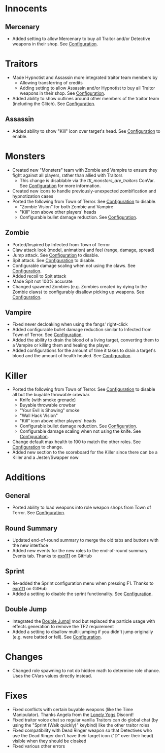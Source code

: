 # Innocents
## Mercenary
- Added setting to allow Mercenary to buy all Traitor and/or Detective weapons in their shop. See [Configuration](CONVARS.md).

# Traitors
- Made Hypnotist and Assassin more integrated traitor team members by
  - Allowing transferring of credits
  - Adding setting to allow Assassin and/or Hypnotist to buy all Traitor weapons in their shop. See [Configuration](CONVARS.md).
- Added ability to show outlines around other members of the traitor team (including the Glitch). See [Configuration](CONVARS.md).

## Assassin
- Added ability to show "Kill" icon over target's head. See [Configuration](CONVARS.md) to enable.

# Monsters
- Created new "Monsters" team with Zombie and Vampire to ensure they fight against all players, rather than allied with Traitors
  - This change is disablable via the _ttt_monsters_are_traitors_ ConVar. See [Configuration](CONVARS.md) for more information.
- Created new icons to handle previously-unexpected zombification and hypnotization cases
- Ported the following from Town of Terror. See [Configuration](CONVARS.md) to disable.
  - "Zombie Vision" for both Zombie and Vampire
  - "Kill" icon above other players' heads
  - Configurable bullet damage reduction. See [Configuration](CONVARS.md).

## Zombie
- Ported/Inspired by Infected from Town of Terror
 - Claw attack look (model, animation) and feel (range, damage, spread)
 - Jump attack. See [Configuration](CONVARS.md) to disable.
 - Spit attack. See [Configuration](CONVARS.md) to disable.
 - Configurable damage scaling when not using the claws. See [Configuration](CONVARS.md).
- Added recoil to Spit attack
- Made Spit not 100% accurate
- Changed spawned Zombies (e.g. Zombies created by dying to the Zombie claws) to configurably disallow picking up weapons. See [Configuration](CONVARS.md).

## Vampire
- Fixed never decloaking when using the fangs' right-click
- Added configurable bullet damage reduction similar to Infected from Town of Terror. See [Configuration](CONVARS.md).
- Added the ability to drain the blood of a living target, converting them to a Vampire or killing them and healing the player.
- Added configurations for the amount of time it takes to drain a target's blood and the amount of health healed. See [Configuration](CONVARS.md).

# Killer
- Ported the following from Town of Terror. See [Configuration](CONVARS.md) to disable all but the buyable throwable crowbar.
  - Knife (with smoke grenade)
  - Buyable throwable crowbar
  - "Your Evil is Showing" smoke
  - "Wall Hack Vision"
  - "Kill" icon above other players' heads
  - Configurable bullet damage reduction. See [Configuration](CONVARS.md).
  - Configurable damage scaling when not using the knife. See [Configuration](CONVARS.md).
- Change default max health to 100 to match the other roles. See [Configuration](CONVARS.md) to change.
- Added new section to the scoreboard for the Killer since there can be a Killer and a Jester/Swapper now

# Additions
## General
- Ported ability to load weapons into role weapon shops from Town of Terror. See [Configuration](CONVARS.md).

## Round Summary
- Updated end-of-round summary to merge the old tabs and buttons with the new interface
- Added new events for the new roles to the end-of-round summary Events tab. Thanks to [exp111](https://github.com/exp111/TTT-Custom-Roles/) on GitHub

## Sprint
- Re-added the Sprint configuration menu when pressing F1. Thanks to [exp111](https://github.com/exp111/TTT-Custom-Roles/) on GitHub
- Added a setting to disable the sprint functionality. See [Configuration](CONVARS.md).

## Double Jump
- Integrated the [Double Jump!](https://steamcommunity.com/sharedfiles/filedetails/?id=284538302) mod but replaced the particle usage with effects generation to remove the TF2 requirement
- Added a setting to disallow multi-jumping if you didn't jump originally (e.g. were batted or fell). See [Configuration](CONVARS.md).

# Changes
- Changed role spawning to not do hidden math to determine role chance. Uses the CVars values directly instead.

# Fixes
- Fixed conflicts with certain buyable weapons (like the Time Manipulator). Thanks Angela from the [Lonely Yogs](https://lonely-yogs.co.uk/) Discord!
- Fixed traitor voice chat so regular vanilla Traitors can do global chat (by using the "Sprint (Walk quickly)" keybind) like the other traitor roles
- Fixed compatibility with Dead Ringer weapon so that Detectives who use the Dead Ringer don't have their target icon ("D" over their head) visible when they should be cloaked
- Fixed various other errors
